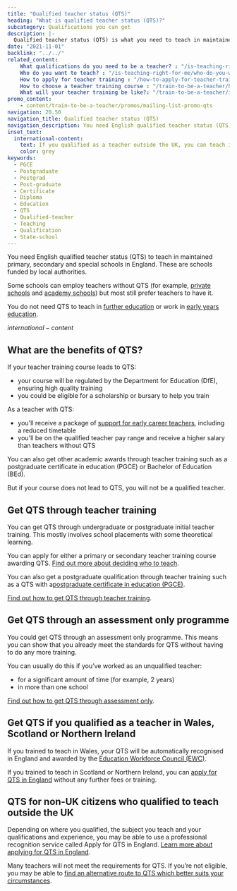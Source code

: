 ```yaml
---
title: "Qualified teacher status (QTS)"
heading: "What is qualified teacher status (QTS)?"
subcategory: Qualifications you can get
description: |-
  Qualified teacher status (QTS) is what you need to teach in maintained primary, secondary and special schools in England. Find out how to get QTS.
date: "2021-11-01"
backlink: "../../"
related_content:
    What qualifications do you need to be a teacher? : "/is-teaching-right-for-me/qualifications-you-need-to-teach"
    Who do you want to teach? : "/is-teaching-right-for-me/who-do-you-want-to-teach"
    How to apply for teacher training : "/how-to-apply-for-teacher-training"
    How to choose a teacher training course : "/train-to-be-a-teacher/how-to-choose-your-teacher-training-course"
    What will your teacher training be like?: "/train-to-be-a-teacher/initial-teacher-training"
promo_content:
    - content/train-to-be-a-teacher/promos/mailing-list-promo-qts
navigation: 20.50
navigation_title: Qualified teacher status (QTS)
navigation_description: You need English qualified teacher status (QTS) to teach in maintained schools in England. Find out how to get QTS through teacher training.
inset_text:
  international-content:
    text: If you qualified as a teacher outside the UK, you can teach in England for up to 4 years without QTS. However, having QTS may improve your chances of getting a teaching job in England.
    color: grey
keywords:
  - PGCE
  - Postgraduate
  - Postgrad
  - Post-graduate
  - Certificate
  - Diploma
  - Education
  - QTS
  - Qualified-teacher
  - Teaching
  - Qualification
  - State-school
---
```


You need English qualified teacher status (QTS) to teach in maintained primary, secondary and special schools in England. These are schools funded by local authorities.

Some schools can employ teachers without QTS (for example, [private schools](https://www.gov.uk/types-of-school/private-schools) and [academy schools](https://www.gov.uk/types-of-school/academies)) but most still prefer teachers to have it.

You do not need QTS to teach in [further education](/is-teaching-right-for-me/become-a-further-education-teacher) or work in [early years education](/is-teaching-right-for-me/become-an-early-years-teacher).

$international-content$

## What are the benefits of QTS? 

If your teacher training course leads to QTS: 

* your course will be regulated by the Department for Education (DfE), ensuring high quality training 
* you could be eligible for a scholarship or bursary to help you train

As a teacher with QTS: 

* you'll receive a package of [support for early career teachers](/support-for-early-career-teachers), including a reduced timetable 
* you'll be on the qualified teacher pay range and receive a higher salary than teachers without QTS

You can also get other academic awards through teacher training such as a postgraduate certificate in education (PGCE) or Bachelor of Education (BEd).

But if your course does not lead to QTS, you will not be a qualified teacher.

## Get QTS through teacher training

You can get QTS through undergraduate or postgraduate initial teacher training. This mostly involves school placements with some theoretical learning.

You can apply for either a primary or secondary teacher training course awarding QTS. [Find out more about deciding who to teach](/is-teaching-right-for-me/who-do-you-want-to-teach).

You can also get a postgraduate qualification through teacher training such as a QTS with a[postgraduate certificate in education (PGCE)](/train-to-be-a-teacher/what-is-a-pgce).

[Find out how to get QTS through teacher training](/train-to-be-a-teacher).

## Get QTS through an assessment only programme

You could get QTS through an assessment only programme. This means you can show that you already meet the standards for QTS without having to do any more training.

You can usually do this if you’ve worked as an unqualified teacher:

* for a significant amount of time (for example, 2 years)
* in more than one school

[Find out how to get QTS through assessment only](/train-to-be-a-teacher/assessment-only-route-to-qts ).

## Get QTS if you qualified as a teacher in Wales, Scotland or Northern Ireland

If you trained to teach in Wales, your QTS will be automatically recognised in England and awarded by the [Education Workforce Council (EWC)](https://www.ewc.wales/site/index.php/en/).

If you trained to teach in Scotland or Northern Ireland, you can [apply for QTS in England](https://apply-for-qts-in-england.education.gov.uk/eligibility/start) without any further fees or training.

## QTS for non-UK citizens who qualified to teach outside the UK

Depending on where you qualified, the subject you teach and your qualifications and experience, you may be able to use a professional recognition service called Apply for QTS in England. [Learn more about applying for QTS in England](/non-uk-teachers/teach-in-england-if-you-trained-overseas#english-qualified-teacher-status-qts).

Many teachers will not meet the requirements for QTS. If you’re not eligible, you may be able to [find an alternative route to QTS which better suits your circumstances](https://www.gov.uk/government/publications/apply-for-qualified-teacher-status-qts-if-you-teach-outside-the-uk/routes-to-qualified-teacher-status-qts-for-teachers-and-those-with-teaching-experience-outside-the-uk). 